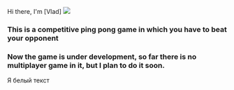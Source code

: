 Hi there, I'm [Vlad] ![](https://github.com/blackcater/blackcater/raw/main/images/Hi.gif) 
### This is a competitive ping pong game in which you have to beat your opponent
### Now the game is under development, so far there is no multiplayer game in it, but I plan to do it soon.
<p class="text-white">Я белый текст</p>
